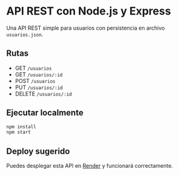# API REST con Node.js y Express

Una API REST simple para usuarios con persistencia en archivo `usuarios.json`.

## Rutas

- GET `/usuarios`
- GET `/usuarios/:id`
- POST `/usuarios`
- PUT `/usuarios/:id`
- DELETE `/usuarios/:id`

## Ejecutar localmente

```bash
npm install
npm start
```

## Deploy sugerido

Puedes desplegar esta API en [Render](https://render.com) y funcionará correctamente.
